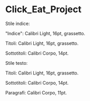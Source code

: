 # Click_Eat_Project
Stile indice:


"Indice": 		Calibri Light, 16pt, grassetto.

Titoli:      	Calibri Light, 16pt, grassetto.

Sottotitoli:  	Calibri Corpo, 14pt.



Stile testo:


Titoli:      	Calibri Light, 16pt, grassetto.

Sottotitoli:  	Calibri Corpo, 14pt.

Paragrafi:   	Calibri Corpo, 11pt.
